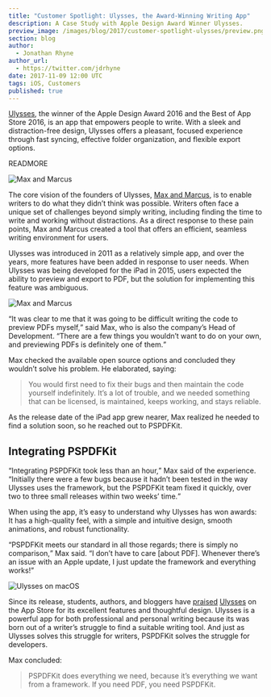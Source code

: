 ```yaml
---
title: "Customer Spotlight: Ulysses, the Award-Winning Writing App"
description: A Case Study with Apple Design Award Winner Ulysses.
preview_image: /images/blog/2017/customer-spotlight-ulysses/preview.png
section: blog
author:
  - Jonathan Rhyne
author_url:
  - https://twitter.com/jdrhyne
date: 2017-11-09 12:00 UTC
tags: iOS, Customers
published: true
---
```


[Ulysses](https://ulyssesapp.com/), the winner of the Apple Design Award 2016
and the Best of App Store 2016, is an app that empowers people to write. With a
sleek and distraction-free design, Ulysses offers a pleasant, focused experience
through fast syncing, effective folder organization, and flexible export
options.

READMORE

![Max and Marcus](/images/blog/2017/customer-spotlight-ulysses/preview.png)

The core vision of the founders of Ulysses,
[Max and Marcus](https://ulyssesapp.com/team/), is to enable writers to do what
they didn’t think was possible. Writers often face a unique set of challenges
beyond simply writing, including finding the time to write and working without
distractions. As a direct response to these pain points, Max and Marcus created
a tool that offers an efficient, seamless writing environment for users.

Ulysses was introduced in 2011 as a relatively simple app, and over the years,
more features have been added in response to user needs. When Ulysses was being
developed for the iPad in 2015, users expected the ability to preview and export
to PDF, but the solution for implementing this feature was ambiguous.

![Max and Marcus](/images/blog/2017/customer-spotlight-ulysses/max-marcus.jpg)

<q>It was clear to me that it was going to be difficult writing the code to
preview PDFs myself,</q> said Max, who is also the company’s Head of
Development. <q>There are a few things you wouldn’t want to do on your own, and
previewing PDFs is definitely one of them.</q>

Max checked the available open source options and concluded they wouldn’t solve
his problem. He elaborated, saying:

> You would first need to fix their bugs and then maintain the code yourself
> indefinitely. It’s a lot of trouble, and we needed something that can be
> licensed, is maintained, keeps working, and stays reliable.

As the release date of the iPad app grew nearer, Max realized he needed to find
a solution soon, so he reached out to PSPDFKit.

## Integrating PSPDFKit

<q>Integrating PSPDFKit took less than an hour,</q> Max said of the experience.
<q>Initially there were a few bugs because it hadn’t been tested in the way
Ulysses uses the framework, but the PSPDFKit team fixed it quickly, over two to
three small releases within two weeks’ time.</q>

When using the app, it’s easy to understand why Ulysses has won awards: It has a
high-quality feel, with a simple and intuitive design, smooth animations, and
robust functionality.

<q>PSPDFKit meets our standard in all those regards; there is simply no comparison,</q> Max said. <q>I don’t have to care [about PDF]. Whenever there’s an issue with an Apple update, I just update the framework and everything works!</q>

![Ulysses on macOS](/images/blog/2017/customer-spotlight-ulysses/macbook-minimal.jpg)

Since its release, students, authors, and bloggers have
[praised](https://techcrunch.com/2016/08/04/ulysses-is-now-a-damn-good-wordpress-editor-for-mac-and-ios/)
[Ulysses](https://appfigures.com/reviews/41046547489LGy2pP4TM1Y62aqYZvywkIg) on
the App Store for its excellent features and thoughtful design. Ulysses is a
powerful app for both professional and personal writing because its was born out
of a writer’s struggle to find a suitable writing tool. And just as Ulysses
solves this struggle for writers, PSPDFKit solves the struggle for developers.

Max concluded:

> PSPDFKit does everything we need, because it’s everything we want from a
> framework. If you need PDF, you need PSPDFKit.
